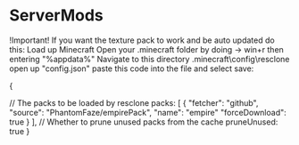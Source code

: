 # ServerMods

!Important!
If you want the texture pack to work and be auto updated do this:
Load up Minecraft
Open your .minecraft folder by doing -> win+r then entering "%appdata%"
Navigate to this directory .minecraft\config\resclone
open up "config.json"
paste this code into the file and select save:

{

  // The packs to be loaded by resclone
  packs: [
      {
        "fetcher": "github",
        "source": "PhantomFaze/empirePack",
        "name": "empire"
        "forceDownload": true
      }
    ],
  // Whether to prune unused packs from the cache
  pruneUnused: true
}
